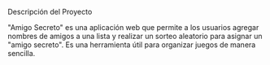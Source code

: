 Descripción del Proyecto

"Amigo Secreto" es una aplicación web que permite a los usuarios agregar nombres de amigos a una lista
y realizar un sorteo aleatorio para asignar un "amigo secreto". Es una herramienta útil para organizar 
juegos de manera sencilla.
